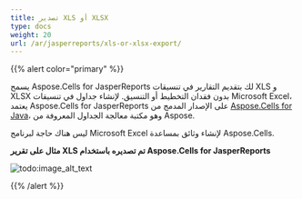 ```yaml
---
title: تصدير XLS أو XLSX
type: docs
weight: 20
url: /ar/jasperreports/xls-or-xlsx-export/
---
```


{{% alert color="primary" %}}

يسمح Aspose.Cells for JasperReports لك بتقديم التقارير في تنسيقات XLS و XLSX بدون فقدان التخطيط أو التنسيق. لإنشاء جداول في تنسيقات Microsoft Excel، يعتمد Aspose.Cells for JasperReports على الإصدار المدمج من [Aspose.Cells for Java](https://products.aspose.com/cells/java/)، وهو مكتبة معالجة الجداول المعروفة من Aspose.

ليس هناك حاجة لبرنامج Microsoft Excel لإنشاء وثائق بمساعدة Aspose.Cells.

**مثال على تقرير XLS تم تصديره باستخدام Aspose.Cells for JasperReports** 

![todo:image_alt_text](xls-or-xlsx-export_1.png)

{{% /alert %}}

